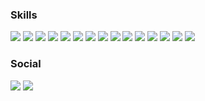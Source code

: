 ### Skills
<p>
  <img src="https://img.shields.io/static/v1?style=for-the-badge&message=HTML5&color=E34F26&logo=HTML5&logoColor=FFFFFF&label="/>
  <img src="https://img.shields.io/static/v1?style=for-the-badge&message=CSS3&color=1572B6&logo=CSS3&logoColor=FFFFFF&label="/>
  <img src="https://img.shields.io/static/v1?style=for-the-badge&message=Bootstrap&color=7952B3&logo=Bootstrap&logoColor=FFFFFF&label="/>
  <img src="https://img.shields.io/badge/javascript%20-%23323330.svg?&style=for-the-badge&logo=javascript&logoColor=%23F7DF1E"/>
  <img src="https://img.shields.io/static/v1?style=for-the-badge&message=jQuery&color=0769AD&logo=jQuery&logoColor=FFFFFF&label="/>
  <img src="https://img.shields.io/badge/vuejs%20-%2335495e.svg?&style=for-the-badge&logo=vue.js&logoColor=%234FC08D"/>
  <img src="https://img.shields.io/static/v1?style=for-the-badge&message=TypeScript&color=3178C6&logo=TypeScript&logoColor=FFFFFF&label=" />
  <img src="https://img.shields.io/static/v1?style=for-the-badge&message=PHP&color=777BB4&logo=PHP&logoColor=FFFFFF&label="/>
  <img src="https://img.shields.io/badge/Node.js-43853D?style=for-the-badge&logo=node.js&logoColor=white"/>
  <img src="https://img.shields.io/static/v1?style=for-the-badge&message=Laravel&color=FF2D20&logo=Laravel&logoColor=FFFFFF&label="/>
  <img src="https://img.shields.io/static/v1?style=for-the-badge&message=MySQL&color=4479A1&logo=MySQL&logoColor=FFFFFF&label="/>
  <img src="https://img.shields.io/static/v1?style=for-the-badge&message=PostgreSQL&color=4169E1&logo=PostgreSQL&logoColor=FFFFFF&label="/>
  <img src="https://img.shields.io/static/v1?style=for-the-badge&message=MongoDB&color=47A248&logo=MongoDB&logoColor=FFFFFF&label="/> 
  <img src="https://img.shields.io/static/v1?style=for-the-badge&message=Power+BI&color=222222&logo=Power+BI&logoColor=F2C811&label="/>
  <img src="https://img.shields.io/static/v1?style=for-the-badge&message=Git&color=F05032&logo=Git&logoColor=FFFFFF&label="/>
</p>

### Social
<p>
<a href="https://www.linkedin.com/in/luis-josue-santana-perez-ab84a8153/"><img src="https://img.shields.io/static/v1?style=for-the-badge&message=LinkedIn&color=0A66C2&logo=LinkedIn&logoColor=FFFFFF&label="/></a>
<a href="https://twitter.com/Luisjosue17"><img src="https://img.shields.io/static/v1?style=for-the-badge&message=Twitter&color=1DA1F2&logo=Twitter&logoColor=FFFFFF&label="/></a>
</p>

